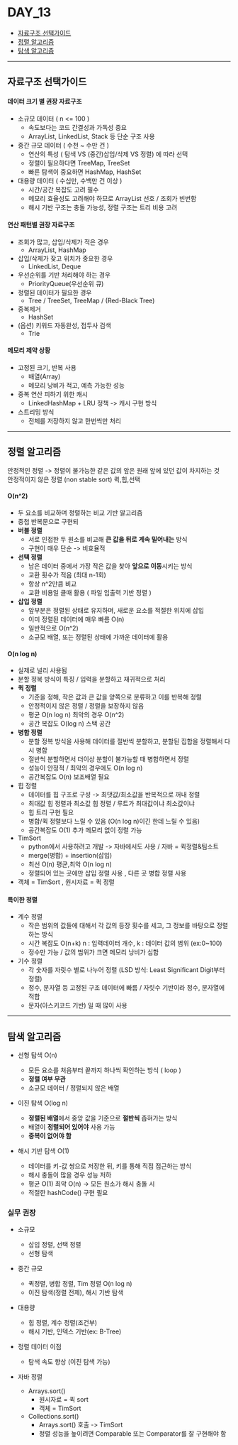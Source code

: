 # DAY_13

- [자료구조 선택가이드](#자료구조-선택가이드)
- [정렬 알고리즘](#정렬-알고리즘)
- [탐색 알고리즘](#탐색-알고리즘)

---

## 자료구조 선택가이드
#### 데이터 크기 별 권장 자료구조
- 소규모 데이터 ( n <= 100 )
  - 속도보다는 코드 간결성과 가독성 중요
  - ArrayList, LinkedList, Stack 등 단순 구조 사용
- 중간 규모 데이터 ( 수천 ~ 수만 건 )
  - 연산의 특성 ( 탐색 VS (중간)삽입/삭제 VS 정렬) 에 따라 선택
  - 정렬이 필요하다면 TreeMap, TreeSet
  - 빠른 탐색이 중요하면 HashMap, HashSet
- 대용량 데이터 ( 수십만, 수백만 건 이상 )
  - 시간/공간 복잡도 고려 필수
  - 메모리 효율성도 고려해야 하므로 ArrayList 선호 / 조회가 빈번함
  - 해시 기반 구조는 충돌 가능성, 정렬 구조는 트리 비용 고려

#### 연산 패턴별 권장 자료구조
- 조회가 많고, 삽입/삭제가 적은 경우
  - ArrayList, HashMap
- 삽입/삭제가 잦고 위치가 중요한 경우
  - LinkedList, Deque
- 우선순위를 기반 처리해야 하는 경우
  - PriorityQueue(우선순위 큐)
- 정렬된 데이터가 필요한 경우
  - Tree / TreeSet, TreeMap / (Red-Black Tree)
- 중복제거
  - HashSet
- (옵션) 키워드 자동완성, 접두사 검색
  - Trie
 
#### 메모리 제약 상황
- 고정된 크기, 반복 사용
  - 배열(Array)
  - 메모리 낭비가 적고, 예측 가능한 성능
- 중복 연산 피하기 위한 캐시
  - LinkedHashMap + LRU 정책 -> 캐시 구현 방식
- 스트리밍 방식
  - 전체를 저장하지 않고 한번씩만 처리

---

## 정렬 알고리즘
안정적인 정렬 -> 정렬이 불가능한 같은 값의 앞은 원래 앞에 있던 값이 차지하는 것<br>
안정적이지 않은 정렬 (non stable sort) 퀵,힙,선택
#### O(n^2)
- 두 요소를 비교하며 정렬하는 비교 기반 알고리즘
- 중첩 반복문으로 구현되
- **버블 정렬**
  - 서로 인접한 두 원소를 비교해 **큰 값을 뒤로 계속 밀어내는** 방식
  - 구현이 매우 단순 -> 비효율적
- **선택 정렬**
  - 남은 데이터 중에서 가장 작은 값을 찾아 **앞으로 이동**시키는 방식
  - 교환 횟수가 적음 (최대 n-1회)
  - 항상 n^2만큼 비교
  - 교환 비용일 클때 활용 ( 파일 입출력 기반 정렬 )
- **삽입 정렬**
  - 앞부분은 정렬된 상태로 유지하며, 새로운 요소를 적절한 위치에 삽입
  - 이미 정렬된 데이터에 매우 빠름 O(n)
  - 일반적으로 O(n^2)
  - 소규모 배열, 또는 정렬된 상태에 가까운 데이터에 활용

#### O(n log n)
- 실제로 널리 사용됨
- 분할 정복 방식이 특징 / 입력을 분할하고 재귀적으로 처리
- **퀵 정렬**
  - 기준을 정해, 작은 값과 큰 값을 양쪽으로 분류하고 이를 반복해 정렬
  - 안정적이지 않은 정렬 / 정렬을 보장하지 않음
  - 평균 O(n log n) 최악의 경우 O(n^2)
  - 공간 복잡도 O(log n) 스택 공간
- **병합 정렬**
  - 분할 정복 방식을 사용해 데이터를 절반씩 분할하고, 분할된 집합을 정렬해서 다시 병합
  - 절반씩 분할하면서 더이상 분할이 불가능할 때 병합하면서 정렬
  - 성능이 안정적 / 최악의 경우에도 O(n log n)
  - 공간복잡도 O(n) 보조배열 필요
- 힙 정렬
  - 데이터를 힙 구조로 구성 -> 최댓값/최소값을 반복적으로 꺼내 정렬
  - 최대값 힙 정렬과 최소값 힙 정렬 / 루트가 최대값이냐 최소값이냐
  - 힙 트리 구현 필요
  - 병합/퀵 정렬보다 느릴 수 있음 (O(n log n)이긴 한데 느릴 수 있음)
  - 공간복잡도 O(1) 추가 메모리 없이 정렬 가능
 - TimSort
   - python에서 사용하려고 개발 -> 자바에서도 사용 / 자바 = 퀵정렬&팀소트
   - merge(병합) + insertion(삽입)
   - 최선 O(n) 평균,최악 O(n log n)
   - 정렬되어 있는 곳에만 삽입 정렬 사용 , 다른 곳 병합 정렬 사용
- 객체 = TimSort , 원시자료 = 퀵 정렬

#### 특이한 정렬
- 계수 정렬
  - 작은 범위의 값들에 대해서 각 값의 등장 횟수를 세고, 그 정보를 바탕으로 정렬하는 방식
  - 시간 복잡도 O(n+k) n : 입력데이터 개수, k : 데이터 값의 범위 (ex:0~100)
  - 정수만 가능 / 값의 범위가 크면 메모리 낭비가 심함
- 기수 정렬
  - 각 숫자를 자릿수 별로 나누어 정렬 (LSD 방식: Least Significant Digit부터 정렬)
  - 정수, 문자열 등 고정된 구조 데이터에 빠름 / 자릿수 기반이라 정수, 문자열에 적합
  - 문자(아스키코드 기반) 일 때 많이 사용
 
---

## 탐색 알고리즘
- 선형 탐색 O(n)
  - 모든 요소를 처음부터 끝까지 하나씩 확인하는 방식 ( loop )
  - **정렬 여부 무관**
  - 소규모 데이터 / 정렬되지 않은 배열
 
- 이진 탐색 O(log n)
  - **정렬된 배열**에서 중앙 값을 기준으로 **절반씩** 좁혀가는 방식
  - 배열이 **정렬되어 있어야** 사용 가능
  - **중복이 없어야 함**
 
- 해시 기반 탐색 O(1)
  - 데이터를 키-값 쌍으로 저장한 뒤, 키를 통해 직접 접근하는 방식
  - 해시 충돌이 많을 경우 성능 저하
  - 평균 O(1) 최악 O(n) -> 모든 원소가 해시 충돌 시
  - 적절한 hashCode() 구현 필요
 
### 실무 권장
- 소규모
  - 삽입 정렬, 선택 정렬
  - 선형 탐색
 
- 중간 규모
  - 퀵정렬, 병합 정렬, Tim 정렬 O(n log n)
  - 이진 탐색(정렬 전제), 해시 기반 탐색
 
- 대용량
  - 힙 정렬, 계수 정렬(조건부)
  - 해시 기반, 인덱스 기반(ex: B-Tree)

- 정렬 데이터 이점
  - 탐색 속도 향상 (이진 탐색 가능)

- 자바 정렬
  - Arrays.sort()
    - 원시자료 = 퀵 sort
    - 객체 = TimSort
  - Collections.sort()
    - Arrays.sort() 호출 -> TimSort
    - 정렬 성능을 높이려면 Comparable 또는 Comparator를 잘 구현해야 함
